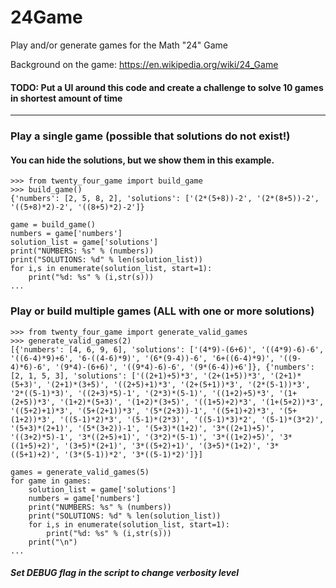 # 24Game
Play and/or generate games for the Math "24" Game

Background on the game: https://en.wikipedia.org/wiki/24_Game

#### TODO: Put a UI around this code and create a challenge to solve 10 games in shortest amount of time

---

### Play a single game (possible that solutions do not exist!)
#### You can hide the solutions, but we show them in this example. 
```
>>> from twenty_four_game import build_game
>>> build_game()
{'numbers': [2, 5, 8, 2], 'solutions': ['(2*(5+8))-2', '(2*(8+5))-2', '((5+8)*2)-2', '((8+5)*2)-2']}

game = build_game()
numbers = game['numbers']
solution_list = game['solutions']
print("NUMBERS: %s" % (numbers))
print("SOLUTIONS: %d" % len(solution_list))
for i,s in enumerate(solution_list, start=1):
    print("%d: %s" % (i,str(s)))
...
```

### Play or build multiple games (ALL with one or more solutions)
```
>>> from twenty_four_game import generate_valid_games
>>> generate_valid_games(2)
[{'numbers': [4, 6, 9, 6], 'solutions': ['(4*9)-(6+6)', '((4*9)-6)-6', '((6-4)*9)+6', '6-((4-6)*9)', '(6*(9-4))-6', '6+((6-4)*9)', '((9-4)*6)-6', '(9*4)-(6+6)', '((9*4)-6)-6', '(9*(6-4))+6']}, {'numbers': [2, 1, 5, 3], 'solutions': ['((2+1)+5)*3', '(2+(1+5))*3', '(2+1)*(5+3)', '(2+1)*(3+5)', '((2+5)+1)*3', '(2+(5+1))*3', '(2*(5-1))*3', '2*((5-1)*3)', '((2+3)*5)-1', '(2*3)*(5-1)', '((1+2)+5)*3', '(1+(2+5))*3', '(1+2)*(5+3)', '(1+2)*(3+5)', '((1+5)+2)*3', '(1+(5+2))*3', '((5+2)+1)*3', '(5+(2+1))*3', '(5*(2+3))-1', '((5+1)+2)*3', '(5+(1+2))*3', '((5-1)*2)*3', '(5-1)*(2*3)', '((5-1)*3)*2', '(5-1)*(3*2)', '(5+3)*(2+1)', '(5*(3+2))-1', '(5+3)*(1+2)', '3*((2+1)+5)', '((3+2)*5)-1', '3*((2+5)+1)', '(3*2)*(5-1)', '3*((1+2)+5)', '3*((1+5)+2)', '(3+5)*(2+1)', '3*((5+2)+1)', '(3+5)*(1+2)', '3*((5+1)+2)', '(3*(5-1))*2', '3*((5-1)*2)']}]

games = generate_valid_games(5)
for game in games:
    solution_list = game['solutions']
    numbers = game['numbers']
    print("NUMBERS: %s" % (numbers))
    print("SOLUTIONS: %d" % len(solution_list))
    for i,s in enumerate(solution_list, start=1):
        print("%d: %s" % (i,str(s)))
    print("\n")
...
```

##### Set DEBUG flag in the script to change verbosity level
